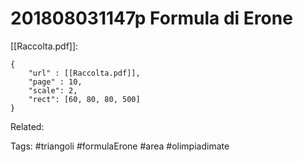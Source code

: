 # 201808031147p Formula di Erone
[[Raccolta.pdf]]:
```pdf
{
	"url" : [[Raccolta.pdf]],
	"page" : 10,
	"scale": 2,
	"rect": [60, 80, 80, 500]
}
```

Related:

Tags:
	#triangoli 
	#formulaErone
	#area
	#olimpiadimate 